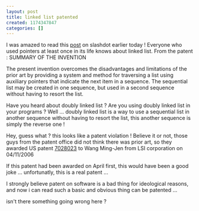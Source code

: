 ```yaml
---
layout: post
title: linked list patented
created: 1174347847
categories: []
---
```

I was amazed to read this <a href="http://yro.slashdot.org/article.pl?sid=07/03/19/112247">post</a> on slashdot earlier today !<!--break-->
Everyone who used pointers at least once in its life knows about linked list.
From the patent :
<quote>
SUMMARY OF THE INVENTION

The present invention overcomes the disadvantages and limitations of the prior art by providing a system and method for traversing a list using auxiliary pointers that indicate the next item in a sequence. The sequential list may be created in one sequence, but used in a second sequence without having to resort the list.
</quote>

Have you heard about doubly linked list ? Are you using doubly linked list in your programs ?
Well ... doubly linked list is a way to use a sequential list in another sequence without having to resort the list, this <quote>another sequence</quote> is simply the reverse one !

Hey, guess what ? this looks like a patent violation !
Believe it or not, those guys from the patent office did not think there was prior art, so they awarded US patent <a href="http://www.patentstorm.us/patents/7028023.html">7028023</a> to Wang Ming-Jen from LSI corporation on 04/11/2006

If this patent had been awarded on April first, this would have been a good joke ... unfortunatly, this is a real patent ...

I strongly believe patent on software is a bad thing for ideological reasons, and now i can read such a basic and obvious thing can be patented ...

isn't there something going wrong here ?
